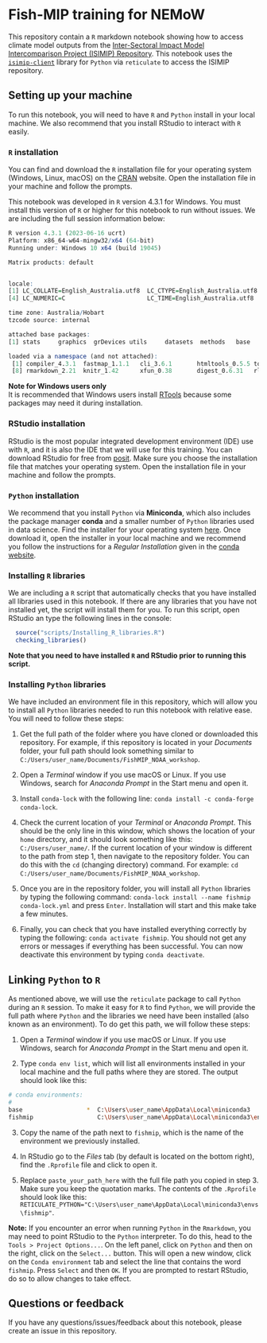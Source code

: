 # Fish-MIP training for NEMoW
This repository contain a `R` markdown notebook showing how to access climate model outputs from the [Inter-Sectoral Impact Model Intercomparison Project (ISIMIP) Repository](https://data.isimip.org/). This notebook uses the [`isimip-client`](https://github.com/ISI-MIP/isimip-client/tree/db2f3bd8aaa81b9777e3b3eae7f4376471b44b00) library for `Python` via `reticulate` to access the ISIMIP repository.  
  
## Setting up your machine
To run this notebook, you will need to have `R` and `Python` install in your local machine. We also recommend that you install RStudio to interact with `R` easily.  
  
### `R` installation
You can find and download the `R` installation file for your operating system (Windows, Linux, macOS) on the [CRAN](https://cran.r-project.org/) website. Open the installation file in your machine and follow the prompts.  
  
This notebook was developed in `R` version 4.3.1 for Windows. You must install this version of `R` or higher for this notebook to run without issues. We are including the full session information below:

```R
R version 4.3.1 (2023-06-16 ucrt)
Platform: x86_64-w64-mingw32/x64 (64-bit)
Running under: Windows 10 x64 (build 19045)

Matrix products: default


locale:
[1] LC_COLLATE=English_Australia.utf8  LC_CTYPE=English_Australia.utf8    LC_MONETARY=English_Australia.utf8
[4] LC_NUMERIC=C                       LC_TIME=English_Australia.utf8    

time zone: Australia/Hobart
tzcode source: internal

attached base packages:
[1] stats     graphics  grDevices utils     datasets  methods   base     

loaded via a namespace (and not attached):
 [1] compiler_4.3.1  fastmap_1.1.1   cli_3.6.1       htmltools_0.5.5 tools_4.3.1     rstudioapi_0.14 yaml_2.3.7     
 [8] rmarkdown_2.21  knitr_1.42      xfun_0.38       digest_0.6.31   rlang_1.1.1     evaluate_0.20  
```
  
**Note for Windows users only**  
It is recommended that Windows users install [RTools](https://cran.r-project.org/bin/windows/Rtools/) because some packages may need it during installation.  
  
### RStudio installation
RStudio is the most popular integrated development environment (IDE) use with `R`, and it is also the IDE that we will use for this training. You can download RStudio for free from [posit](https://posit.co/download/rstudio-desktop/). Make sure you choose the installation file that matches your operating system. Open the installation file in your machine and follow the prompts.  
  
### `Python` installation
We recommend that you install `Python` via **Miniconda**, which also includes the package manager **conda** and a smaller number of `Python` libraries used in data science. Find the installer for your operating system [here](https://docs.conda.io/en/latest/miniconda.html). Once download it, open the installer in your local machine and we recommend you follow the instructions for a *Regular Installation* given in the [conda website](https://conda.io/projects/conda/en/stable/user-guide/install/index.html).  

### Installing `R` libraries
We are including a `R` script that automatically checks that you have installed all libraries used in this notebook. If there are any libraries that you have not installed yet, the script will install them for you. To run this script, open RStudio an type the following lines in the console:
  
```R
  source("scripts/Installing_R_libraries.R")  
  checking_libraries()
```
  
**Note that you need to have installed `R` and RStudio prior to running this script.**
  
### Installing `Python` libraries
We have included an environment file in this repository, which will allow you to install all `Python` libraries needed to run this notebook with relative ease. You will need to follow these steps:  
  
1. Get the full path of the folder where you have cloned or downloaded this repository. For example, if this repository is located in your *Documents* folder, your full path should look something similar to `C:/Users/user_name/Documents/FishMIP_NOAA_workshop`.  
  
2. Open a *Terminal* window if you use macOS or Linux. If you use Windows, search for *Anaconda Prompt* in the Start menu and open it.  
  
3. Install `conda-lock` with the following line: `conda install -c conda-forge conda-lock`.  
  
4. Check the current location of your *Terminal* or *Anaconda Prompt*. This should be the only line in this window, which shows the location of your `home` directory, and it should look something like this: `C:/Users/user_name/`. If the current location of your window is different to the path from step 1, then navigate to the repository folder. You can do this with the `cd` (changing directory) command. For example: `cd C:/Users/user_name/Documents/FishMIP_NOAA_workshop`.   
  
5. Once you are in the repository folder, you will install all `Python` libraries by typing the following command: `conda-lock install --name fishmip conda-lock.yml` and press `Enter`. Installation will start and this make take a few minutes.  
  
5. Finally, you can check that you have installed everything correctly by typing the following: `conda activate fishmip`. You should not get any errors or messages if everything has been successful. You can now deactivate this environment by typing `conda deactivate`.  
  
## Linking `Python` to `R`
As mentioned above, we will use the `reticulate` package to call `Python` during an `R` session. To make it easy for `R` to find `Python`, we will provide the full path where `Python` and the libraries we need have been installed (also known as an environment). To do get this path, we will follow these steps:  
  
1. Open a *Terminal* window if you use macOS or Linux. If you use Windows, search for *Anaconda Prompt* in the Start menu and open it.  
  
2. Type `conda env list`, which will list all environments installed in your local machine and the full paths where they are stored. The output should look like this:  
  
```bash
# conda environments:
#
base                  *  C:\Users\user_name\AppData\Local\miniconda3
fishmip                  C:\Users\user_name\AppData\Local\miniconda3\envs\fishmip
```
  
3. Copy the name of the path next to `fishmip`, which is the name of the environment we previously installed.  
  
4. In RStudio go to the *Files* tab (by default is located on the bottom right), find the `.Rprofile` file and click to open it.  
  
5. Replace `paste_your_path_here` with the full file path you copied in step 3. Make sure you keep the quotation marks. The contents of the `.Rprofile` should look like this: `RETICULATE_PYTHON="C:\Users\user_name\AppData\Local\miniconda3\envs\fishmip"`.  
  
**Note:** If you encounter an error when running `Python` in the `Rmarkdown`, you may need to point RStudio to the `Python` interpreter. To do this, head to the `Tools > Project Options...`. On the left panel, click on `Python` and then on the right, click on the `Select...` button. This will open a new window, click on the `Conda environment` tab and select the line that contains the word `fishmip`. Press `Select` and then `OK`. If you are prompted to restart RStudio, do so to allow changes to take effect.     
  
## Questions or feedback
If you have any questions/issues/feedback about this notebook, please create an issue in this repository. 
